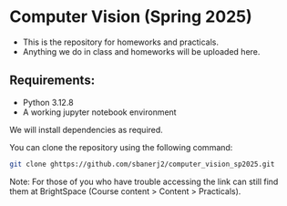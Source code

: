 # Computer Vision (Spring 2025)

- This is the repository for homeworks and practicals.
- Anything we do in class and homeworks will be uploaded here.

## Requirements:

- Python 3.12.8
- A working jupyter notebook environment

We will install dependencies as required.

You can clone the repository using the following command:

```bash
git clone ghttps://github.com/sbanerj2/computer_vision_sp2025.git
```

Note: For those of you who have trouble accessing the link can still find them at BrightSpace (Course content &gt; Content &gt; Practicals).
